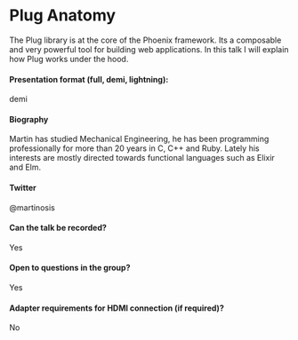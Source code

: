 # Plug Anatomy

The Plug library is at the core of the Phoenix framework. Its a composable and very powerful tool for building web applications. In this talk I will explain how Plug works under the hood.

#### Presentation format (full, demi, lightning):
demi

#### Biography
Martin has studied Mechanical Engineering, he has been programming professionally for more than 20 years in C, C++ and Ruby. Lately his interests are mostly directed towards functional languages such as Elixir and Elm.

#### Twitter

@martinosis

#### Can the talk be recorded?

Yes

#### Open to questions in the group?

Yes

#### Adapter requirements for HDMI connection (if required)?

No
